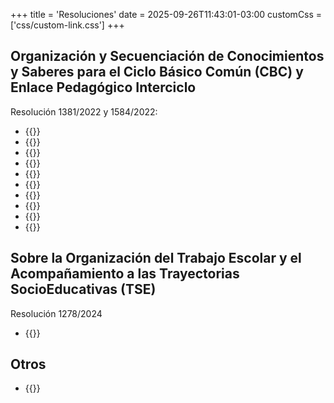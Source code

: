 +++
title = 'Resoluciones'
date = 2025-09-26T11:43:01-03:00
customCss = ['css/custom-link.css']
+++

## Organización y Secuenciación de Conocimientos y Saberes para el Ciclo Básico Común (CBC) y Enlace Pedagógico Interciclo

Resolución 1381/2022 y 1584/2022:

- {{<link newtab="true" url="pdf/r_1381_2022-D-1-INTRO.pdf" txt="Introducción">}}
- {{<link newtab="true" url="pdf/r_1381_2022-D-2-Planificacion.pdf" txt="La planificación curricular de área">}}
- {{<link newtab="true" url="pdf/r_1381_2022-D-3-CSPYE.pdf" txt="CIENCIAS SOCIALES, POLÍTICAS Y ECONÓMICAS">}}
- {{<link newtab="true" url="pdf/r_1381_2022-D-4-CN.pdf" txt="CIENCIAS NATURALES">}}
- {{<link newtab="true" url="pdf/r_1381_2022-D-5-MI.pdf" txt="MATEMÁTICA-INFORMÁTICA">}}
- {{<link newtab="true" url="pdf/r_1381_2022-D-6-EFI.pdf" txt="EDUCACIÓN FÍSICA INTEGRAL">}}
- {{<link newtab="true" url="pdf/r_1381_2022-D-7-ESI.pdf" txt="EDUCACIÓN SEXUAL INTEGRAL">}}
- {{<link newtab="true" url="pdf/r_1381_2022-D-8-CYM.pdf" txt="COMUNICACIÓN Y MEDIOS">}}
- {{<link newtab="true" url="pdf/r_1381_2022-D-12-INT.TEC_.pdf" txt="INTEGRACIÓN TECNOLÓGICA">}}
- {{<link newtab="true" url="pdf/r_1584_2022-D-13-LENGUAJES.pdf" txt="LENGUAJES Y PRODUCCIÓN CULTURAL">}}

## Sobre la Organización del Trabajo Escolar y el Acompañamiento a las Trayectorias SocioEducativas (TSE)

Resolución 1278/2024

- {{<link url="pdf/r_1278_2024_TRAYECTORIAS_SOCIOEDUCATIVAS.pdf" txt="Trayectorias SocioEducativas (TSE)">}}

## Otros

- {{<link url="pdf/Anexos_para_el_trabajo_con_CONOCIMIENTOS_Y_SABERES.pdf" txt="Anexos para el trabajo con CONOCIMIENTOS Y SABERES">}}
